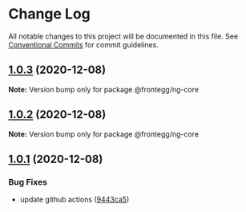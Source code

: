 # Change Log

All notable changes to this project will be documented in this file.
See [Conventional Commits](https://conventionalcommits.org) for commit guidelines.

## [1.0.3](https://github.com/frontegg/frontegg-angular/compare/v1.0.2...v1.0.3) (2020-12-08)

**Note:** Version bump only for package @frontegg/ng-core





## [1.0.2](https://github.com/frontegg/frontegg-angular/compare/v1.0.1...v1.0.2) (2020-12-08)

**Note:** Version bump only for package @frontegg/ng-core





## [1.0.1](https://github.com/frontegg/frontegg-angular/compare/v1.0.0...v1.0.1) (2020-12-08)


### Bug Fixes

* update github actions ([9443ca5](https://github.com/frontegg/frontegg-angular/commit/9443ca546cc143e831873c9dccad8e875ebaa45d))
